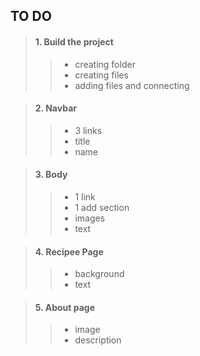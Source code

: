 ## TO DO
>#### 1. Build the project
>> - creating folder
>> - creating files
>> - adding files and connecting

>#### 2. Navbar 
>> - 3 links
>> - title
>> - name 

>#### 3. Body
>> - 1 link
>> - 1 add section
>> - images
>> - text

>#### 4. Recipee Page 
>> - background
>> - text

>#### 5. About page
>> - image
>> - description
